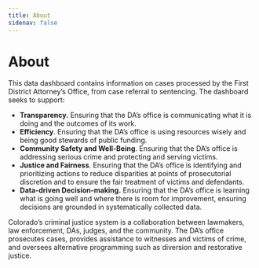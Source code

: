 ```yaml
---
title: About
sidenav: false
---
```

# About

This data dashboard contains information on cases processed by the First District Attorney’s Office, from case referral to sentencing. The dashboard seeks to support:

* **Transparency.** Ensuring that the DA’s office is communicating what it is doing and the outcomes of its work.
* **Efficiency**. Ensuring that the DA’s office is using resources wisely and being good stewards of public funding.
* **Community Safety and Well-Being**. Ensuring that the DA’s office is addressing serious crime and protecting and serving victims.
* **Justice and Fairness**. Ensuring that the DA’s office is identifying and prioritizing actions to reduce disparities at points of prosecutorial discretion and to ensure the fair treatment of victims and defendants.
* **Data-driven Decision-making.** Ensuring that the DA’s office is learning what is going well and where there is room for improvement, ensuring decisions are grounded in systematically collected data.

Colorado’s criminal justice system is a collaboration between lawmakers, law enforcement, DAs, judges, and the community. The DA’s office prosecutes cases, provides assistance to witnesses and victims of crime, and oversees alternative programming such as diversion and restorative justice.
